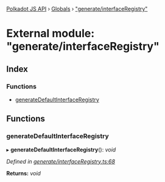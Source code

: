 [Polkadot JS API](../README.md) › [Globals](../globals.md) › ["generate/interfaceRegistry"](_generate_interfaceregistry_.md)

# External module: "generate/interfaceRegistry"

## Index

### Functions

* [generateDefaultInterfaceRegistry](_generate_interfaceregistry_.md#generatedefaultinterfaceregistry)

## Functions

###  generateDefaultInterfaceRegistry

▸ **generateDefaultInterfaceRegistry**(): *void*

*Defined in [generate/interfaceRegistry.ts:68](https://github.com/polkadot-js/api/blob/c8af75088a/packages/typegen/src/generate/interfaceRegistry.ts#L68)*

**Returns:** *void*
